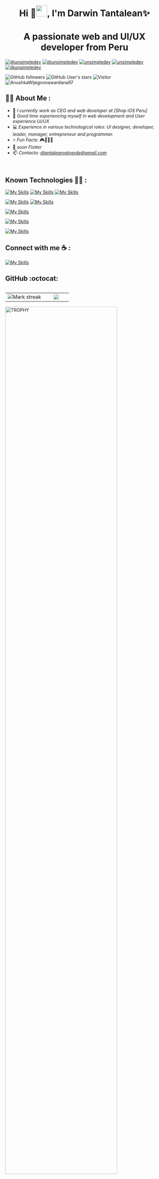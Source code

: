 <h1 align="center">Hi 👋<img src="https://media.giphy.com/media/hvRJCLFzcasrR4ia7z/giphy.gif" width="35">, I'm Darwin Tantalean✨ </h1>
<h1 align="center">A passionate web and UI/UX developer from Peru</h1> 

<p align="left">
  <a href="https://www.youtube.com/@unsimpledev" target="blank"><img align="center" src="https://img.shields.io/badge/YouTube-FF0000?style=for-the-badge&logo=youtube&logoColor=white" alt="@unsimpledev"  /></a>
<a href="https://www.tiktok.com/@unsimpledev" target="blank"><img align="center" src="https://img.shields.io/badge/TikTok-000000?style=for-the-badge&logo=tiktok&logoColor=white" alt="@unsimpledev" /></a>
<a href="https://linkedin.com/in/unsimpledev" target="blank"><img align="center" src="https://img.shields.io/badge/LinkedIn-0077B5?style=for-the-badge&logo=linkedin&logoColor=white" alt="unsimpledev"/></a>
<a href="https://fb.com/unsimpledev" target="blank"><img align="center" src="https://img.shields.io/badge/Facebook-1877F2?style=for-the-badge&logo=facebook&logoColor=white" alt="unsimpledev"  /></a>
<a href = "mailto:unsimpledev@gmail.com" target="blank"><img align="center" src="https://img.shields.io/badge/Gmail-D14836?style=for-the-badge&logo=gmail&logoColor=white" alt="@unsimpledev"  /></a>
  </p>
  
![GitHub followers](https://img.shields.io/github/followers/AnushkaWijegoonawardana97?style=social) ![GitHub User's stars](https://img.shields.io/github/stars/AnushkaWijegoonawardana97?style=social) ![Visitor](https://visitor-badge.laobi.icu/badge?page_id=AnushkaWijegoonawardana97.repoName) <img src="https://komarev.com/ghpvc/?username=AnushkaWijegoonawardana97" alt="AnushkaWijegoonawardana97" />

## 👨‍💻 About Me :

- 🏢 *I currently work as CEO and web developer at [Shop iOS Peru]*
- 🏢 *Good time experiencing myself in web development and User experience Ui/UX*
- 💻 *Experience in various technological roles: UI designer, developer, leader, manager, entrepreneur and programmer.*
- ⚡ *Fun Facts*: 🎮🎥🍕♋    
- 🍃 *soon Flotter*
- 📫 *Contacto: dtantaleanvalverde@gmail.com*
<br>

## Known Technologies 🧑‍💻 :
[![My Skills](https://skillicons.dev/icons?i=html,css,js,bootstrap,react,nodejs)](https://skillicons.dev) [![My Skills](https://skillicons.dev/icons?i=cs,dotnet,java,androidstudio,kotlin)](https://skillicons.dev) [![My Skills](https://skillicons.dev/icons?i=flutter&perline=3)](https://skillicons.dev)

[![My Skills](https://skillicons.dev/icons?i=figma&theme=light)](https://skillicons.dev) [![My Skills](https://skillicons.dev/icons?i=ps,xd,pr,ai)](https://skillicons.dev) 

[![My Skills](https://skillicons.dev/icons?i=mysql,mongodb,firebase)](https://skillicons.dev) 

[![My Skills](https://skillicons.dev/icons?i=git,github,gitlab)](https://skillicons.dev) 

[![My Skills](https://skillicons.dev/icons?i=vscode,visualstudio,eclipse)](https://skillicons.dev) 


## Connect with me ☕ :

[![My Skills](https://skillicons.dev/icons?i=instagram,twitter,linkedin)](https://skillicons.dev) 

<h2>GitHub :octocat:</h2>
<!--- stats & Trophy (start) -->
<p align="center">
  <!--- stats (start) -->
<table align="left">
<tr border="none">
<td width="60%" align="center">

<!--  <img  align="center"  src="https://github-readme-stats.vercel.app/api?username=unsimpledev&theme=dark&show_icons=true&count_private=true" />
  <br></br> -->
  <img  title="🔥 Get streak stats for your profile at git.io/streak-stats" alt="Mark streak" src="https://github-readme-streak-stats.herokuapp.com/?user=unsimpledev&theme=dark&hide_border=false" /> 
</td>

<td width="40%" align="center">

  <img  align="center"  src="https://github-readme-stats.anuraghazra1.vercel.app/api/top-langs/?username=unsimpledev&theme=dark&hide_border=false&no-bg=true&no-frame=true&langs_count=10"/>

  </td>
</tr>
</table>
<!--- stats (end) -->

<!--- trophy (start) -->
<div align=left>
  <a href="https://github.com/ryo-ma/github-profile-trophy" title="Go to Source">
      <img align="center" width=84% src="https://github-profile-trophy.vercel.app/?username=unsimpledev&theme=radical&row=1&column=7&margin-h=15&margin-w=5&no-bg=true" alt="TROPHY" />
    </a>
</div>
<!--- trophy (start) -->


</p>        
<!--- stats (end) -->






























